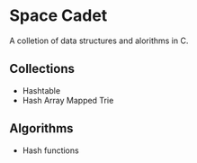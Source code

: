 
# Space Cadet

A colletion of data structures and alorithms in C.

## Collections

* Hashtable
* Hash Array Mapped Trie

## Algorithms

* Hash functions
